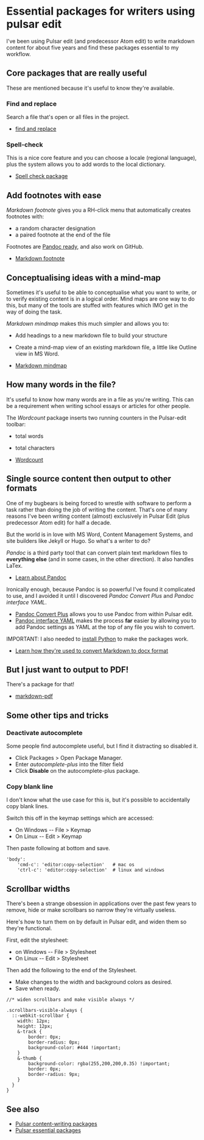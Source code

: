 # Essential packages for writers using pulsar edit

I've been using Pulsar edit (and predecessor Atom edit) to write markdown content for about five years and find these packages essential to my workflow.

## Core packages that are really useful

These are mentioned because it's useful to know they're available.

### Find and replace

Search a file that's open or all files in the project.

* [find and replace](https://web.pulsar-edit.dev/packages/find-and-replace)

### Spell-check

This is a nice core feature and you can choose a locale (regional language), plus the system allows you to add words to the local dictionary.

* [Spell check package](https://web.pulsar-edit.dev/packages/spell-check)

## Add footnotes with ease

*Markdown footnote* gives you a RH-click menu that automatically creates footnotes with:

* a random character designation
* a paired footnote at the end of the file

Footnotes are [Pandoc ready](https://pandoc.org/MANUAL.html#extension-footnotes), and also work on GitHub.

* [Markdown footnote](https://web.pulsar-edit.dev/packages/markdown-footnote)

## Conceptualising ideas with a mind-map

Sometimes it's useful to be able to conceptualise what you want to write, or to verify existing content is in a logical order. Mind maps are one way to do this, but many of the tools are stuffed with features which IMO get in the way of doing the task.

*Markdown mindmap* makes this much simpler and allows you to:

* Add headings to a new markdown file to build your structure
* Create a mind-map view of an existing markdown file, a little like Outline view in MS Word.

* [Markdown mindmap](https://web.pulsar-edit.dev/packages/markdown-mindmap)

## How many words in the file?

It's useful to know how many words are in a file as you're writing. This can be a requirement when writing school essays or articles for other people.

The *Wordcount* package inserts two running counters in the Pulsar-edit toolbar:
* total words
* total characters

* [Wordcount](https://web.pulsar-edit.dev/packages/wordcount)

## Single source content then output to other formats

One of my bugbears is being forced to wrestle with software to perform a task rather than doing the job of writing the content. That's one of many reasons I've been writing content (almost) exclusively in Pulsar Edit (plus predecessor Atom edit) for half a decade.

But the world is in love with MS Word, Content Management Systems, and site builders like Jekyll or Hugo. So what's a writer to do?

*Pandoc* is a third party tool that can convert plain text markdown files to **everything else** (and in some cases, in the other direction). It also handles LaTex.

* [Learn about Pandoc](https://pandoc.org/)

Ironically enough, because Pandoc is so powerful I've found it complicated to use, and I avoided it until I discovered *Pandoc Convert Plus* and *Pandoc interface YAML*.

* [Pandoc Convert Plus](https://web.pulsar-edit.dev/packages/pandoc-convert-plus) allows you to use Pandoc from within Pulsar edit.
* [Pandoc interface YAML](https://web.pulsar-edit.dev/packages/pandoc-interface-yaml) makes the process **far** easier by allowing you to add Pandoc settings as YAML at the top of any file you wish to convert.

IMPORTANT: I also needed to [install Python](https://www.python.org/downloads/) to make the packages work.

* [Learn how they're used to convert Markdown to docx format](/https://github.com/ljsinclair/ljsinclair/blob/main/pulsar-edit/markdown-to-doc.md)

## But I just want to output to PDF!

There's a package for that!

* [markdown-pdf](https://web.pulsar-edit.dev/packages/markdown-pdf)

## Some other tips and tricks

### Deactivate autocomplete

Some people find autocomplete useful, but I find it distracting so disabled it.

* Click Packages > Open Package Manager.
* Enter *autocomplete-plus* into the filter field
* Click **Disable** on the autocomplete-plus package.

### Copy blank line

I don't know what the use case for this is, but it's possible to accidentally copy blank lines.

Switch this off in the keymap settings which are accessed:

* On Windows -- File > Keymap
* On Linux -- Edit > Keymap

Then paste following at bottom and save.

```
'body':
    'cmd-c': 'editor:copy-selection'   # mac os
    'ctrl-c': 'editor:copy-selection'  # linux and windows
```

## Scrollbar widths

There's been a strange obsession in applications over the past few years to remove, hide or make scrollbars so narrow they're virtually useless.

Here's how to turn them on by default in Pulsar edit, and widen them so they're functional.

First, edit the stylesheet:
* on Windows -- File > Stylesheet
* On Linux -- Edit > Stylesheet

Then add the following to the end of the Stylesheet.
* Make changes to the width and background colors as desired.
* Save when ready.

```
//* widen scrollbars and make visible always */

.scrollbars-visible-always {
  ::-webkit-scrollbar {
    width: 12px;
    height: 12px;
    &-track {
        border: 0px;
        border-radius: 0px;
        background-color: #444 !important;
    }
    &-thumb {
        background-color: rgba(255,200,200,0.35) !important;
        border: 0px;
        border-radius: 9px;
    }
  }
}
```

## See also

* [Pulsar content-writing packages](https://github.com/ljsinclair/ljsinclair/blob/main/pulsar-edit/pulsar-techwriter-packages.md)
* [Pulsar essential packages](https://github.com/ljsinclair/ljsinclair/blob/main/pulsar-edit/pulsar-essential-packages.md)
